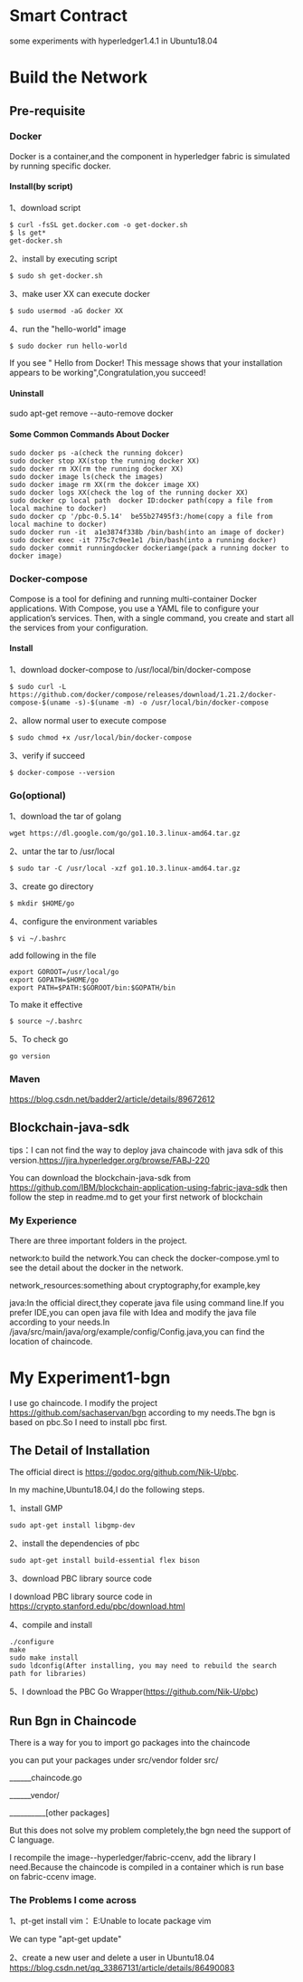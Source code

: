 # Smart Contract
some experiments with hyperledger1.4.1 in Ubuntu18.04
# Build the Network
## Pre-requisite
### Docker
Docker is a container,and the component in hyperledger fabric is simulated by running specific docker.
#### Install(by script)
1、download script 
```
$ curl -fsSL get.docker.com -o get-docker.sh
$ ls get*
get-docker.sh 
```
2、install by executing script
```
$ sudo sh get-docker.sh
```
3、make user XX can execute docker
```
$ sudo usermod -aG docker XX
```
4、run the "hello-world" image 
```
$ sudo docker run hello-world
```
If you see " Hello from Docker! This message shows that your installation appears to be working",Congratulation,you succeed!
#### Uninstall
sudo apt-get remove --auto-remove docker
#### Some Common Commands About Docker
```
sudo docker ps -a(check the running dokcer)
sudo docker stop XX(stop the running docker XX)
sudo docker rm XX(rm the running docker XX)
sudo docker image ls(check the images)
sudo docker image rm XX(rm the dokcer image XX)
sudo docker logs XX(check the log of the running docker XX)
sudo docker cp local path  docker ID:docker path(copy a file from local machine to docker)
sudo docker cp '/pbc-0.5.14'  be55b27495f3:/home(copy a file from local machine to docker)
sudo docker run -it  a1e3874f338b /bin/bash(into an image of docker)
sudo docker exec -it 775c7c9ee1e1 /bin/bash(into a running docker)
sudo docker commit runningdocker dockeriamge(pack a running docker to docker image)
```
### Docker-compose
Compose is a tool for defining and running multi-container Docker applications. With Compose, you use a YAML file to configure your application’s services. Then, with a single command, you create and start all the services from your configuration. 
#### Install
1、download docker-compose to /usr/local/bin/docker-compose
```
$ sudo curl -L https://github.com/docker/compose/releases/download/1.21.2/docker-compose-$(uname -s)-$(uname -m) -o /usr/local/bin/docker-compose
```
2、allow normal user to execute compose
```
$ sudo chmod +x /usr/local/bin/docker-compose
```
3、verify if succeed
```
$ docker-compose --version
```
### Go(optional)
1、download the tar of golang
```
wget https://dl.google.com/go/go1.10.3.linux-amd64.tar.gz
```

2、untar the tar to /usr/local
```
$ sudo tar -C /usr/local -xzf go1.10.3.linux-amd64.tar.gz
```
3、create go directory
```
$ mkdir $HOME/go
```
4、configure the environment variables
```
$ vi ~/.bashrc
```
add following in the file
```
export GOROOT=/usr/local/go
export GOPATH=$HOME/go
export PATH=$PATH:$GOROOT/bin:$GOPATH/bin
```
To make it effective
```
$ source ~/.bashrc
```
5、To check go
```
go version
```
### Maven
<https://blog.csdn.net/badder2/article/details/89672612> 
## Blockchain-java-sdk
tips：I can not find the way to deploy java chaincode with java sdk of this version.<https://jira.hyperledger.org/browse/FABJ-220>

You can download the blockchain-java-sdk from
https://github.com/IBM/blockchain-application-using-fabric-java-sdk
then follow the step in readme.md to get your first network of blockchain
### My Experience
There are three important folders in the project.

network:to build the network.You can check the docker-compose.yml to see the detail about the docker in the network.

network_resources:something about cryptography,for example,key

java:In the official direct,they coperate java file using command line.If you prefer IDE,you can open java file with Idea and modify the java file according to your needs.In /java/src/main/java/org/example/config/Config.java,you can find the location of chaincode.
# My Experiment1-bgn
I use go chaincode.
I modify the project https://github.com/sachaservan/bgn according to my needs.The bgn is based on pbc.So I need to install pbc first.
## The Detail of Installation
The official direct is  https://godoc.org/github.com/Nik-U/pbc.

In my machine,Ubuntu18.04,I do the following steps.

1、install GMP
```
sudo apt-get install libgmp-dev
```
2、install the dependencies of pbc
```
sudo apt-get install build-essential flex bison
```
3、download PBC library source code

I download PBC library source code in https://crypto.stanford.edu/pbc/download.html

4、compile and install
```
./configure
make
sudo make install
sudo ldconfig(After installing, you may need to rebuild the search path for libraries)
```
5、I download the PBC Go Wrapper(https://github.com/Nik-U/pbc)
## Run Bgn in Chaincode
There is a way for you to import go packages into the chaincode

you can put your packages under src/vendor folder
src/

______chaincode.go

______vendor/

__________[other packages]

But this does not solve my problem completely,the bgn need the support of C language.

I recompile the image--hyperledger/fabric-ccenv, add the library I need.Because the chaincode is compiled in a container which is run base on fabric-ccenv image.
### The Problems I come across
1、pt-get install vim：
E:Unable to locate package vim

We can type "apt-get update"

2、create a new user and delete a user in Ubuntu18.04
https://blog.csdn.net/qq_33867131/article/details/86490083
